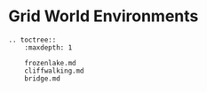 # Grid World Environments


```{eval-rst}
.. toctree::
    :maxdepth: 1

    frozenlake.md
    cliffwalking.md
    bridge.md
